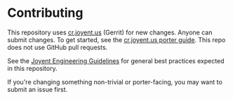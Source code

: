 # Contributing

This repository uses [cr.joyent.us](https://cr.joyent.us) (Gerrit) for new
changes. Anyone can submit changes. To get started, see the [cr.joyent.us porter
guide](https://github.com/joyent/joyent-gerrit/blob/master/docs/porter/README.md).
This repo does not use GitHub pull requests.

See the [Joyent Engineering
Guidelines](https://github.com/joyent/eng/blob/master/docs/index.md) for general
best practices expected in this repository.

If you're changing something non-trivial or porter-facing, you may want to submit
an issue first.
